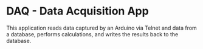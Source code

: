 # DAQ - Data Acquisition App

This application reads data captured by an Arduino via Telnet and data from a database, performs calculations, and writes the results back to the database.
